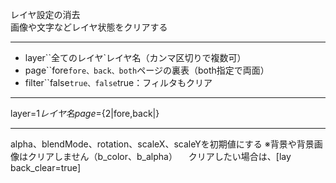 レイヤ設定の消去  
画像や文字などレイヤ状態をクリアする

***
- layer``全てのレイヤ`レイヤ名（カンマ区切りで複数可）
- page``fore`fore、back、both`ページの裏表（both指定で両面）
- filter``false`true、false`true：フィルタもクリア

***
layer=${1{{レイヤ名}}} page=${2|fore,back|}

***
alpha、blendMode、rotation、scaleX、scaleYを初期値にする
※背景や背景画像はクリアしません（b_color、b_alpha） 　クリアしたい場合は、[lay back_clear=true]
